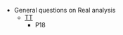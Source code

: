 - General questions on Real analysis
  - [TT](https://lms.umb.sk/pluginfile.php/111477/mod_page/content/5/TerenceTao_Analysis.I.Third.Edition.pdf)
    - P18